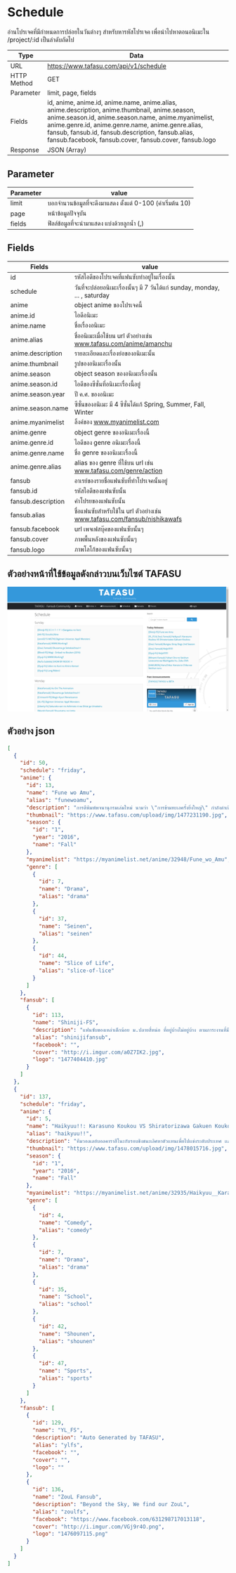 # Schedule
อ่านโปรเจคที่มีกำหนดการปล่อยในวันต่างๆ สำหรับหารหัสโปรเจค เพื่อนำไปหาตอนอนิเมะใน /project/:id เป็นลำดับถัดไป

Type | Data
--- | ---
URL | https://www.tafasu.com/api/v1/schedule
HTTP Method | GET
Parameter | limit, page, fields
Fields | id, anime, anime.id, anime.name, anime.alias, anime.description, anime.thumbnail, anime.season, anime.season.id, anime.season.name, anime.myanimelist, anime.genre.id, anime.genre.name, anime.genre.alias, fansub, fansub.id, fansub.description, fansub.alias, fansub.facebook, fansub.cover, fansub.cover, fansub.logo
Response | JSON (Array)

## Parameter
Parameter | value
--- | ---
limit | บอกจำนวนข้อมูลที่จะดึงมาแสดง ตั้งแต่ 0-100 (ค่าเริ่มต้น 10)
page | หน้าข้อมูลปัจจุบัน
fields | ฟิลล์ข้อมูลที่จะนำมาแสดง แบ่งด้วยลูกน้ำ (,)


## Fields
Fields| value
--- | ---
id | รหัสไอดีของโปรเจคที่แฟนซับทำอยู่ในเรื่องนั้น
schedule | วันที่จะปล่อยอนิเมะเรื่องนั้นๆ มี 7 วันได้แก่ sunday, monday, ... , saturday
anime | object anime ของโปรเจคนี้
anime.id | ไอดีอนิเมะ
anime.name | ชื่อเรื่องอนิเมะ
anime.alias | ชื่ออนิเมะเมื่อใช้บน url ตัวอย่างเช่น www.tafasu.com/anime/amanchu
anime.description | รายละเอียดและเรื่องย่อของอนิเมะนั้น
anime.thumbnail | รูปของอนิเมะเรื่องนั้น
anime.season | object season ของอนิเมะเรื่องนั้น
anime.season.id | ไอดีของซีซั่นที่อนิเมะเรื่องนี้อยู่
anime.season.year | ปี ค.ศ. ของอนิเมะ
anime.season.name | ซีซั่นของอนิเมะ มี 4 ซีซั่นได้แก้ Spring, Summer, Fall, Winter
anime.myanimelist | ลิ้งค์ของ www.myanimelist.com
anime.genre | object genre ของอนิเมะเรื่องนี้
anime.genre.id | ไอดีของ genre อนิเมะเรื่องนี้
anime.genre.name | ชื่อ genre ของอนิเมะเรื่องนี้
anime.genre.alias | alias ของ genre ที่ใช้บน url เช่น www.tafasu.com/genre/action
fansub | อาเรย์ของรายชื่อแฟนซับที่ทำโปรเจคนั้นอยู่
fansub.id | รหัสไอดีของแฟนซับนั้น
fansub.description | คำโปรยของแฟนซับนั้น
fansub.alias | ชื่อแฟนซับสำหรับใช้ใน url ตัวอย่างเช่น www.tafasu.com/fansub/nishikawafs
fansub.facebook | url เพจเฟสบุ๊คของแฟนซับนั้นๆ
fansub.cover | ภาพพื้นหลังของแฟนซับนั้นๆ
fansub.logo | ภาพโลโก้ของแฟนซับนั้นๆ

## ตัวอย่างหน้าที่ใช้ข้อมูลดังกล่าวบนเว็บไซต์ TAFASU
![](/images/preview_schedule.png)

## ตัวอย่าง json
```json
[
  {
    "id": 50,
    "schedule": "friday",
    "anime": {
      "id": 13,
      "name": "Fune wo Amu",
      "alias": "funewoamu",
      "description": "การตีพิมพ์พจนานุกรมเล่มใหม่ นามว่า \"การข้ามทะเลครั้งยิ่งใหญ่\" กำลังดำเนินการ มิทซูยะ มาจิเมะ ที่เคยเป็นเซลล์แมนของสำนักพิมพ์ เกนบู ได้ถูก โควเฮย์ อารากิ บรรณานุกรมโคตรเทพแห่งแผนกบรรณาธิการพจนานุกรมที่กำลังจะเกษียณไปฝึกงาน โดยที่แผนกนี้เคยถูกเรียกว่า \"ไม่กินเงิน\" แต่มิทซูยะก็ใช้ความสามารถของเขากับคำศัพท์ต่างๆ ที่จะเป็นบรรณานุกรมระดับเทพให้ได้ แต่มิทซูยะนั้น มนุษยสัมพันธ์ไม่ค่อยดีนัก ซึ่งได้ทำงานกับ มาซาชิ นิชิโอกะ ที่สามารถอธิบายตัวเองได้ดีกว่า",
      "thumbnail": "https://www.tafasu.com/upload/img/1477231190.jpg",
      "season": {
        "id": "1",
        "year": "2016",
        "name": "Fall"
      },
      "myanimelist": "https://myanimelist.net/anime/32948/Fune_wo_Amu",
      "genre": [
        {
          "id": 7,
          "name": "Drama",
          "alias": "drama"
        },
        {
          "id": 37,
          "name": "Seinen",
          "alias": "seinen"
        },
        {
          "id": 44,
          "name": "Slice of Life",
          "alias": "slice-of-lice"
        }
      ]
    },
    "fansub": [
      {
        "id": 113,
        "name": "Shiniji-FS",
        "description": "แฟนซับของเหล่าเด็กน้อย ม.ปลายสี่หน่อ ที่อยู่บ้างไม่อยู่บ้าง ตามภาระงานที่มี ผลงานของพวกเขา จะยอดเยี่ยม หรือ ยอดแย่กันแน่ ติดตามได้ที่ Shiniji-FS เลยจ้า（＞ｗ＜）",
        "alias": "shinijifansub",
        "facebook": "",
        "cover": "http://i.imgur.com/a0Z7IK2.jpg",
        "logo": "1477404410.jpg"
      }
    ]
  },
  {
    "id": 137,
    "schedule": "friday",
    "anime": {
      "id": 5,
      "name": "Haikyuu!!: Karasuno Koukou VS Shiratorizawa Gakuen Koukou",
      "alias": "haikyuu!!",
      "description": "ทีมวอลเลย์บอลคาราสึโนะกับรอบชิงชนะเลิศหาตัวเเทนเพื่อไปเเข่งระดับประเทศ เเล้วเเมชต์สุดท้ายนี้ต้องเจอราชาจากชิราโทริซาว่า เเล้วอดีตอีกาบินไม่ได้ จะเอาชนะอินทรีย์ขาวได้หรือไม่ ติดตามกันได้เลยค่ะ",
      "thumbnail": "https://www.tafasu.com/upload/img/1478015716.jpg",
      "season": {
        "id": "1",
        "year": "2016",
        "name": "Fall"
      },
      "myanimelist": "https://myanimelist.net/anime/32935/Haikyuu__Karasuno_Koukou_VS_Shiratorizawa_Gakuen_Koukou?q=haikyuu",
      "genre": [
        {
          "id": 4,
          "name": "Comedy",
          "alias": "comedy"
        },
        {
          "id": 7,
          "name": "Drama",
          "alias": "drama"
        },
        {
          "id": 35,
          "name": "School",
          "alias": "school"
        },
        {
          "id": 42,
          "name": "Shounen",
          "alias": "shounen"
        },
        {
          "id": 47,
          "name": "Sports",
          "alias": "sports"
        }
      ]
    },
    "fansub": [
      {
        "id": 129,
        "name": "YL_FS",
        "description": "Auto Generated by TAFASU",
        "alias": "ylfs",
        "facebook": "",
        "cover": "",
        "logo": ""
      },
      {
        "id": 136,
        "name": "ZouL Fansub",
        "description": "Beyond the Sky, We find our ZouL",
        "alias": "zoulfs",
        "facebook": "https://www.facebook.com/631298717013118",
        "cover": "http://i.imgur.com/VGj9r4O.png",
        "logo": "1476097115.png"
      }
    ]
  }
]
```
